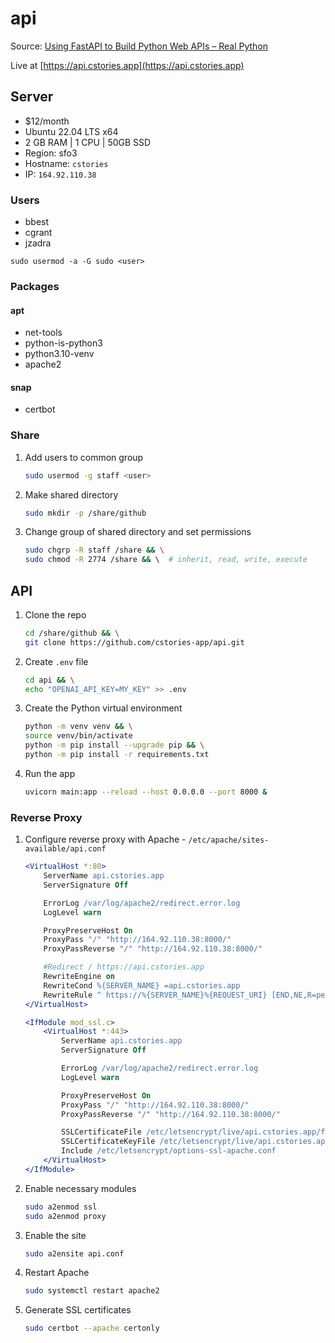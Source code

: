 # api

Source: [Using FastAPI to Build Python Web APIs – Real Python](https://realpython.com/fastapi-python-web-apis/)

Live at [https://api.cstories.app](https://api.cstories.app)

## Server

* $12/month
* Ubuntu 22.04 LTS x64
* 2 GB RAM  |  1 CPU  |  50GB SSD
* Region: sfo3
* Hostname: `cstories`
* IP: `164.92.110.38`

### Users

* bbest
* cgrant
* jzadra

`sudo usermod -a -G sudo <user>`

### Packages

#### apt

* net-tools
* python-is-python3
* python3.10-venv
* apache2

#### snap

* certbot

### Share

1. Add users to common group

    ```sh
    sudo usermod -g staff <user>
    ```

1. Make shared directory

    ```sh
    sudo mkdir -p /share/github
    ```

1. Change group of shared directory and set permissions

    ```sh
    sudo chgrp -R staff /share && \
    sudo chmod -R 2774 /share && \  # inherit, read, write, execute
    ```

## API

1. Clone the repo

    ```sh
    cd /share/github && \
    git clone https://github.com/cstories-app/api.git
    ```

1. Create `.env` file

    ```sh
    cd api && \
    echo "OPENAI_API_KEY=MY_KEY" >> .env
    ```

1. Create the Python virtual environment

    ```sh
    python -m venv venv && \
    source venv/bin/activate
    python -m pip install --upgrade pip && \
    python -m pip install -r requirements.txt
    ```

1. Run the app

    ```sh
    uvicorn main:app --reload --host 0.0.0.0 --port 8000 &
    ```

### Reverse Proxy

1. Configure reverse proxy with Apache - `/etc/apache/sites-available/api.conf`

    ```apache
    <VirtualHost *:80>
        ServerName api.cstories.app
        ServerSignature Off

        ErrorLog /var/log/apache2/redirect.error.log
        LogLevel warn

        ProxyPreserveHost On
        ProxyPass "/" "http://164.92.110.38:8000/"
        ProxyPassReverse "/" "http://164.92.110.38:8000/"

        #Redirect / https://api.cstories.app
        RewriteEngine on
        RewriteCond %{SERVER_NAME} =api.cstories.app
        RewriteRule ^ https://%{SERVER_NAME}%{REQUEST_URI} [END,NE,R=permanent]
    </VirtualHost>

    <IfModule mod_ssl.c>
        <VirtualHost *:443>
            ServerName api.cstories.app
            ServerSignature Off

            ErrorLog /var/log/apache2/redirect.error.log
            LogLevel warn

            ProxyPreserveHost On
            ProxyPass "/" "http://164.92.110.38:8000/"
            ProxyPassReverse "/" "http://164.92.110.38:8000/"

            SSLCertificateFile /etc/letsencrypt/live/api.cstories.app/fullchain.pem
            SSLCertificateKeyFile /etc/letsencrypt/live/api.cstories.app/privkey.pem
            Include /etc/letsencrypt/options-ssl-apache.conf
        </VirtualHost>
    </IfModule>
    ```

1. Enable necessary modules

    ```sh
    sudo a2enmod ssl
    sudo a2enmod proxy
    ```

1. Enable the site

    ```sh
    sudo a2ensite api.conf
    ```

1. Restart Apache

    ```sh
    sudo systemctl restart apache2
    ```

1. Generate SSL certificates

    ```sh
    sudo certbot --apache certonly
    ```
